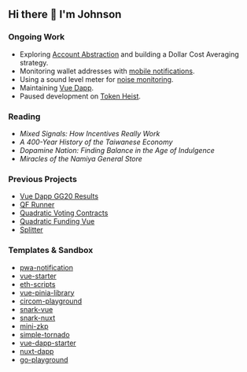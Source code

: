 ## Hi there 👋 I'm Johnson

### Ongoing Work

- Exploring [Account Abstraction](https://github.com/johnson86tw/aa-test) and building a Dollar Cost Averaging strategy.
- Monitoring wallet addresses with [mobile notifications](https://github.com/johnson86tw/pwa-notification).
- Using a sound level meter for [noise monitoring](https://hackmd.io/xi3p04WMTY6HvkPhGZO2TQ?view).
- Maintaining [Vue Dapp](https://vuedapp.xyz/).
- Paused development on [Token Heist](https://token-heist.vercel.app/).

### Reading

- *Mixed Signals: How Incentives Really Work*
- *A 400-Year History of the Taiwanese Economy*
- *Dopamine Nation: Finding Balance in the Age of Indulgence*
- *Miracles of the Namiya General Store*

### Previous Projects

- [Vue Dapp GG20 Results](https://vue-dapp-donations.vercel.app/)
- [QF Runner](https://qf-runner.vercel.app/)
- [Quadratic Voting Contracts](https://github.com/johnson86tw/quadratic-voting-contracts)
- [Quadratic Funding Vue](https://quadratic-funding.netlify.app/)
- [Splitter](https://payment-splitter.netlify.app/?chainId=4)

### Templates & Sandbox

- [pwa-notification](https://github.com/johnson86tw/pwa-notification)
- [vue-starter](https://github.com/johnson86tw/vue-starter)
- [eth-scripts](https://github.com/johnson86tw/eth-scripts)
- [vue-pinia-library](https://github.com/johnson86tw/vue-pinia-library)
- [circom-playground](https://github.com/johnson86tw/circom-playground)
- [snark-vue](https://github.com/vu3th/snark-vue)
- [snark-nuxt](https://github.com/vu3th/snark-nuxt)
- [mini-zkp](https://github.com/johnson86tw/mini-zkp)
- [simple-tornado](https://github.com/johnson86tw/simple-tornado)
- [vue-dapp-starter](https://github.com/vu3th/vue-dapp-starter)
- [nuxt-dapp](https://github.com/vu3th/nuxt-dapp)
- [go-playground](https://github.com/johnson86tw/go-playground)

